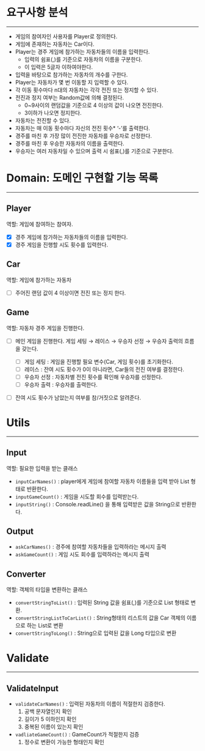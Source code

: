 # 요구사항 분석

---

- 게임의 참여자인 사용자를 Player로 정의한다.
- 게임에 존재하는 자동차는 Car이다.
- Player는 경주 게임에 참가하는 자동차들의 이름을 입력한다.
    - 입력의 쉼표(,)를 기준으로 자동차의 이름을 구분한다.
    - 이 입력은 5글자 이하여야한다.
- 입력을 바탕으로 참가하는 자동차의 개수를 구한다.
- Player는 자동차가 몇 번 이동할 지 입력할 수 있다.
- 각 이동 횟수마다 n대의 자동차는 각각 전진 또는 정지할 수 있다.
- 전진과 정지 여부는 Random값에 의해 결정된다.
    - 0~9사이의 랜덤값을 기준으로 4 이상의 값이 나오면 전진한다.
    - 3이하가 나오면 정지한다.
- 자동차는 전진할 수 있다.
- 자동차는 매 이동 횟수마다 자신의 전진 횟수* ‘-’를 출력한다.
- 경주를 마친 후 가장 많이 전진한 자동차를 우승자로 선정한다.
- 경주를 마친 후 우승한 자동차의 이름을 출력한다.
- 우승자는 여러 자동차일 수 있으며 출력 시 쉼표(,)를 기준으로 구분한다.

# Domain: 도메인 구현할 기능 목록

---

## Player

역할: 게임에 참여하는 참여자.

- [x] 경주 게임에 참가하는 자동차들의 이름을 입력한다.
- [x] 경주 게임을 진행할 시도 횟수를 입력한다.

## Car

역할: 게임에 참가하는 자동차

- [ ] 주어진 랜덤 값이 4 이상이면 전진 또는 정지 한다.

## Game

역할: 자동차 경주 게임을 진행한다.

- [ ] 메인 게임을 진행한다. 게임 세팅 → 레이스 → 우승자 선정 → 우승자 출력의 흐름을 갖는다.
  - [ ] 게임 세팅 : 게임을 진행할 필요 변수(Car, 게임 횟수)를 초기화한다.
  - [ ] 레이스 : 잔여 시도 횟수가 0이 아니라면, Car들의 전진 여부를 결정한다.
  - [ ] 우승자 선정 : 자동차별 전진 횟수를 확인해 우승자를 선정한다.
  - [ ] 우승자 출력 : 우승자를 출력한다.
- [ ] 잔여 시도 횟수가 남았는지 여부를 참/거짓으로 알려준다.


# Utils

---

## Input

역할: 필요한 입력을 받는 클래스

- `inputCarNames()` : player에게 게임에 참여할 자동차 이름들을 입력 받아 List<String> 형태로 반환한다.
- `inputGameCount()` : 게임을 시도할 회수를 입력받는다.
- `inputString()` : Console.readLine() 을 통해 입력받은 값을 String으로 반환한다.

## Output

- `askCarNames()` : 경주에 참여할 자동차들을 입력하라는 메시지 출력
- `askGameCount()` : 게임 시도 회수를 입력하라는 메시지 출력

## Converter

역할: 객체의 타입을 변환하는 클래스

- `convertStringToList()` : 입력된 String 값을 쉼표(,)를 기준으로 List<String> 형태로 변환.
- `convertStringListToCarList()` : String형태의 리스트의 값을 Car 객체의 이름으로 하는 List<Car>로 변환
- `convertStringToLong()` : String으로 입력된 값을 Long 타입으로 변환

# Validate

---

## ValidateInput

- `validateCarNames()` : 입력된 자동차의 이름이 적절한지 검증한다.
    1. 공백 문자열인지 확인
    2. 길이가 5 이하인지 확인
    3. 중복된 이름이 있는지 확인
- `vadliateGameCount()` : GameCount가 적절한지 검증
    1. 정수로 변환이 가능한 형태인지 확인

